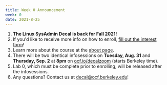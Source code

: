 ```yaml
---
title: Week 0 Announcement
week: 0
date: 2021-8-25
---
```


1. **The Linux SysAdmin Decal is back for Fall 2021!**
1. If you'd like to receive more info on how to enroll, [fill out the interest form](https://docs.google.com/forms/d/1uY6UcbH1s1Bb7AjQiO3wbvGliEMN-L0PJvlci7qNJfI/edit)!
1. Learn more about the course at the [about page](/about).
1. There will be two identical infosessions on **Tuesday, Aug. 31** and **Thursday, Sep. 2** at **8pm** on [ocf.io/decalzoom](https://ocf.io/decalzoom) (starts Berkeley time).
1. Lab 0, which must be complete prior to enrolling, will be released after the infosessions.
1. Any questions? Contact us at [decal@ocf.berkeley.edu](mailto:decal@ocf.berkeley.edu)!
